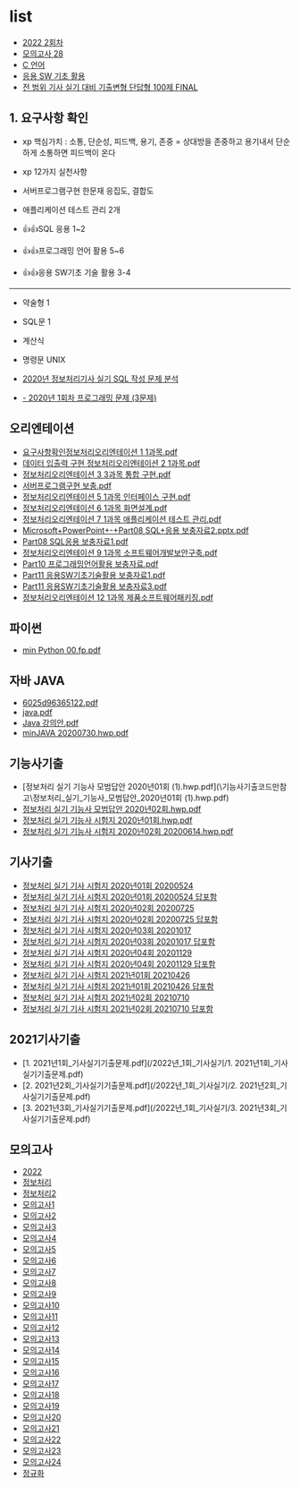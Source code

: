 # list

* [2022 2회차](2022년2회예상기출)
* [모의고사 28](2022/정보처리기사_실기_기출_예상_모의고사_문제_28_(2022년_정보처리기사_실기_1회_기출문제_위주).pdf)
* [C 언어](c언어)
* [응용 SW 기초 활용](2022/응용_SW_기초_활용.pdf)
* [전 범위 기사 실기 대비 기출변형 단답형 100제 FINAL](2022/전_범위_기사_실기_대비_기출변형_단답형_100제_FINAL.pdf)

## 1. 요구사항 확인

* xp 핵심가치 : 소통, 단순성, 피드백, 용기, 존중 = 상대방을 존중하고 용기내서 단순하게 소통하면 피드백이 온다
* xp 12가지 실천사항
* 서버프로그램구현 한문재 응집도, 결합도
* 애플리케이션 테스트 관리  2개

* 👍👍SQL 응용 1~2
* 👍👍프로그래밍 언어 활용 5~6
* 👍👍응용 SW기초 기술 활용 3-4

---

* 약술형 1
* SQL문 1
* 계산식
* 명령문 UNIX

* [2020년 정보처리기사 실기 SQL 작성 문제 분석](https://devinus.tistory.com/category/%EC%A0%95%EB%B3%B4%EC%B2%98%EB%A6%AC%EA%B8%B0%EC%82%AC%20%EC%8B%A4%EA%B8%B0)
* [- 2020년 1회차 프로그래밍 문제 (3문제)](https://devinus.tistory.com/36?category=992737)

## 오리엔테이션

* [요구사항확인정보처리오리엔테이션 1 1과목.pdf](/요구사항확인정보처리오리엔테이션_1_1과목.pdf)
* [데이터 입출력 구현 정보처리오리엔테이션 2 1과목.pdf](/데이터_입출력_구현_정보처리오리엔테이션_2_1과목.pdf)
* [정보처리오리엔테이션 3 3과목 통합 구현.pdf](/정보처리오리엔테이션_3_3과목_통합_구현.pdf)
* [서버프로그램구현 보충.pdf](/서버프로그램구현_보충.pdf)
* [정보처리오리엔테이션 5 1과목 인터페이스 구현.pdf](/정보처리오리엔테이션_5_1과목_인터페이스_구현.pdf)
* [정보처리오리엔테이션 6 1과목 화면설계.pdf](/정보처리오리엔테이션_6_1과목_화면설계.pdf)
* [정보처리오리엔테이션 7 1과목 애플리케이션 테스트 관리.pdf](/정보처리오리엔테이션_7_1과목_애플리케이션_테스트_관리.pdf)
* [Microsoft+PowerPoint+-+Part08 SQL+응용 보충자료2.pptx.pdf](/Microsoft+PowerPoint+-+Part08_SQL+응용_보충자료2.pptx.pdf)
* [Part08 SQL응용 보충자료1.pdf](/Part08_SQL응용_보충자료1.pdf)
* [정보처리오리엔테이션 9 1과목 소프트웨어개발보안구축.pdf](/정보처리오리엔테이션_9_1과목_소프트웨어개발보안구축.pdf)
* [Part10 프로그래밍언어활용 보충자료.pdf](/Part10_프로그래밍언어활용_보충자료.pdf)
* [Part11 응용SW기초기술활용 보충자료1.pdf](/Part11_응용SW기초기술활용_보충자료1.pdf)
* [Part11 응용SW기초기술활용 보충자료3.pdf](/Part11_응용SW기초기술활용_보충자료3.pdf)
* [정보처리오리엔테이션 12 1과목 제품소프트웨어패키징.pdf](/정보처리오리엔테이션_12_1과목_제품소프트웨어패키징.pdf)

## 파이썬

* [min Python 00.fp.pdf](\python\min_Python_00.fp.pdf)

## 자바 JAVA

* [6025d96365122.pdf](\java\6025d96365122.pdf)
* [java.pdf](\java\java.pdf)
* [Java 강의안.pdf](\java\Java_강의안.pdf)
* [minJAVA 20200730.hwp.pdf](\java\minJAVA_20200730.hwp.pdf)

## 기능사기출

* [정보처리 실기 기능사 모범답안 2020년01회 (1).hwp.pdf](\기능사기출코드만참고\정보처리_실기_기능사_모범답안_2020년01회 (1).hwp.pdf)
* [정보처리 실기 기능사 모범답안 2020년02회.hwp.pdf](\기능사기출코드만참고\정보처리_실기_기능사_모범답안_2020년02회.hwp.pdf)
* [정보처리 실기 기능사 시험지 2020년01회.hwp.pdf](\기능사기출코드만참고\정보처리_실기_기능사_시험지_2020년01회.hwp.pdf)
* [정보처리 실기 기능사 시험지 2020년02회 20200614.hwp.pdf](\기능사기출코드만참고\정보처리_실기_기능사_시험지_2020년02회_20200614.hwp.pdf)

## 기사기출

* [정보처리 실기 기사 시험지 2020년01회 20200524](/기사기출/정보처리_실기_기사_시험지_2020년01회_20200524.hwp.pdf)
* [정보처리 실기 기사 시험지 2020년01회 20200524 답포함](/기사기출/정보처리_실기_기사_시험지_2020년01회_20200524_답포함.hwp.pdf)
* [정보처리 실기 기사 시험지 2020년02회 20200725](/기사기출/정보처리_실기_기사_시험지_2020년02회_20200725.hwp.pdf)
* [정보처리 실기 기사 시험지 2020년02회 20200725 답포함](/기사기출/정보처리_실기_기사_시험지_2020년02회_20200725_답포함.hwp.pdf)
* [정보처리 실기 기사 시험지 2020년03회 20201017](/기사기출/정보처리_실기_기사_시험지_2020년03회_20201017.hwp.pdf)
* [정보처리 실기 기사 시험지 2020년03회 20201017 답포함](/기사기출/정보처리_실기_기사_시험지_2020년03회_20201017_답포함.hwp.pdf)
* [정보처리 실기 기사 시험지 2020년04회 20201129](/기사기출/정보처리_실기_기사_시험지_2020년04회_20201129.hwp.pdf)
* [정보처리 실기 기사 시험지 2020년04회 20201129 답포함](/기사기출/정보처리_실기_기사_시험지_2020년04회_20201129_답포함.hwp.pdf)
* [정보처리 실기 기사 시험지 2021년01회 20210426](/기사기출/정보처리_실기_기사_시험지_2021년01회_20210426.hwp.pdf)
* [정보처리 실기 기사 시험지 2021년01회 20210426 답포함](/기사기출/정보처리_실기_기사_시험지_2021년01회_20210426_답포함.hwp.pdf)
* [정보처리 실기 기사 시험지 2021년02회 20210710](/기사기출/정보처리_실기_기사_시험지_2021년02회_20210710.hwp.pdf)
* [정보처리 실기 기사 시험지 2021년02회 20210710 답포함](/기사기출/정보처리_실기_기사_시험지_2021년02회_20210710_답포함.hwp.pdf)

## 2021기사기출

* [1. 2021년1회_기사실기기출문제.pdf](/2022년_1회_기사실기/1. 2021년1회_기사실기기출문제.pdf)
* [2. 2021년2회_기사실기기출문제.pdf](/2022년_1회_기사실기/2. 2021년2회_기사실기기출문제.pdf)
* [3. 2021년3회_기사실기기출문제.pdf](/2022년_1회_기사실기/3. 2021년3회_기사실기기출문제.pdf)

## 모의고사

* [2022](2022년1회예상기출)
* [정보처리](정보처리)
* [정보처리2](정보처리2)
* [모의고사1](모의고사1)
* [모의고사2](모의고사2)
* [모의고사3](모의고사3)
* [모의고사4](모의고사4)
* [모의고사5](모의고사5)
* [모의고사6](모의고사6)
* [모의고사7](모의고사7)
* [모의고사8](모의고사8)
* [모의고사9](모의고사9)
* [모의고사10](모의고사10)
* [모의고사11](모의고사11)
* [모의고사12](모의고사12)
* [모의고사13](모의고사13)
* [모의고사14](모의고사14)
* [모의고사15](모의고사15)
* [모의고사16](모의고사16)
* [모의고사17](모의고사17)
* [모의고사18](모의고사18)
* [모의고사19](모의고사19)
* [모의고사20](모의고사20)
* [모의고사21](모의고사21)
* [모의고사22](모의고사22)
* [모의고사23](모의고사23)
* [모의고사24](모의고사24)
* [정규화](정규화)